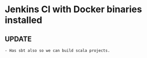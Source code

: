 # Jenkins CI with Docker binaries installed

## UPDATE
    - Has sbt also so we can build scala projects.

